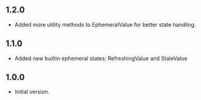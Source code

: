 ## 1.2.0

- Added more utility methods to EphemeralValue<T> for better state handling.

## 1.1.0

- Added new builtin ephemeral states: RefreshingValue and StaleValue

## 1.0.0

- Initial version.